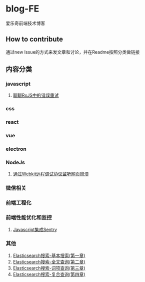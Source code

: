 # blog-FE
爱乐奇前端技术博客

## How to contribute
通过new Issue的方式来发文章和讨论，并在Readme按照分类做链接

## 内容分类

### javascript

1. [聊聊RxJS中的错误重试](https://github.com/alo7/blog-FE/issues/7)

### css

### react

### vue

### electron

### NodeJs

1. [通过Webkit远程调试协议监听网页崩溃](https://github.com/alo7/blog-FE/issues/8)

### 微信相关

### 前端工程化

### 前端性能优化和监控
1. [Javascript集成Sentry](https://github.com/alo7/blog-FE/issues/1)

### 其他
1. [Elasticsearch搜索-基本搜索(第一章)](https://github.com/alo7/blog-FE/issues/2)
2. [Elasticsearch搜索-全文查询(第二章)](https://github.com/alo7/blog-FE/issues/3)
3. [Elasticsearch搜索-词项查询(第三章)](https://github.com/alo7/blog-FE/issues/4)
4. [Elasticsearch搜索-复合查询(第四章)](https://github.com/alo7/blog-FE/issues/5)
